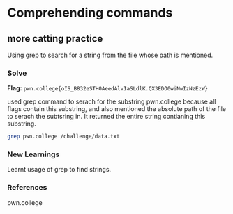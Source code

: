 # Comprehending commands

## more catting practice
Using grep to search for a string from the file whose path is mentioned.

### Solve
**Flag:** `pwn.college{oIS_B832eSTH0AeedAlvIaSLdlK.QX3EDO0wiNwIzNzEzW}`

used grep command to serach for the substring pwn.college because all flags contain this substring, and also mentioned the absolute path of the file to serach the subtsring in. It returned the entire string contianing this substring.

```bash
grep pwn.college /challenge/data.txt
```

### New Learnings
Learnt usage of grep to find strings.

### References 
pwn.college
